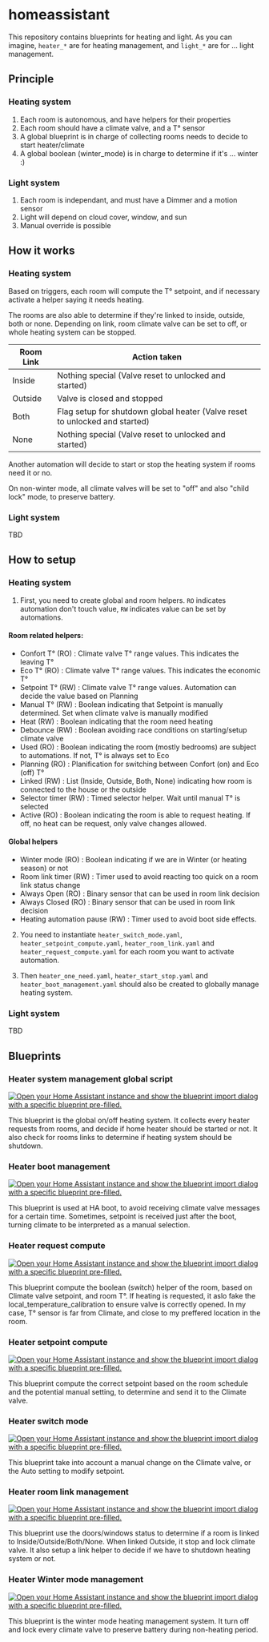 # homeassistant

This repository contains blueprints for heating and light. As you can imagine, `heater_*` are for heating management,
and `light_*` are for ... light management.

## Principle

### Heating system

1. Each room is autonomous, and have helpers for their properties
2. Each room should have a climate valve, and a T° sensor
3. A global blueprint is in charge of collecting rooms needs to decide to start heater/climate
4. A global boolean (winter_mode) is in charge to determine if it's ... winter :)

### Light system

1. Each room is independant, and must have a Dimmer and a motion sensor
2. Light will depend on cloud cover, window, and sun
3. Manual override is possible

## How it works

### Heating system

Based on triggers, each room will compute the T° setpoint, and if necessary activate a helper
saying it needs heating.

The rooms are also able to determine if they're linked to inside, outside, both or none. Depending on link,
room climate valve can be set to off, or whole heating system can be stopped.


Room Link | Action taken
---|---
Inside | Nothing special (Valve reset to unlocked and started)
Outside | Valve is closed and stopped
Both | Flag setup for shutdown global heater (Valve reset to unlocked and started)
None | Nothing special (Valve reset to unlocked and started)

Another automation will decide to start or stop the heating system if rooms need it or no.

On non-winter mode, all climate valves will be set to "off" and also "child lock" mode, to preserve battery.

### Light system

TBD

## How to setup

### Heating system

1. First, you need to create global and room helpers. `RO` indicates automation don't touch value, `RW` indicates value can be
set by automations.

#### Room related helpers:

* Confort T° (RO) : Climate valve T° range values. This indicates the leaving T°
* Eco T° (RO) : Climate valve T° range values. This indicates the economic T°
* Setpoint T° (RW) : Climate valve T° range values. Automation can decide the value based on Planning
* Manual T° (RW) : Boolean indicating that Setpoint is manually determined. Set when climate valve is manually modified
* Heat (RW) : Boolean indicating that the room need heating
* Debounce (RW) : Boolean avoiding race conditions on starting/setup climate valve
* Used (RO) : Boolean indicating the room (mostly bedrooms) are subject to automations. If not, T° is always set to Eco
* Planning (RO) : Planification for switching between Confort (on) and Eco (off) T°
* Linked (RW) : List (Inside, Outside, Both, None) indicating how room is connected to the house or the outside
* Selector timer (RW) : Timed selector helper. Wait until manual T° is selected
* Active (RO) : Boolean indicating the room is able to request heating. If off, no heat can be request, only valve changes allowed.

#### Global helpers

* Winter mode (RO) : Boolean indicating if we are in Winter (or heating season) or not
* Room link timer (RW) : Timer used to avoid reacting too quick on a room link status change
* Always Open (RO) : Binary sensor that can be used in room link decision
* Always Closed (RO) : Binary sensor that can be used in room link decision
* Heating automation pause (RW) : Timer used to avoid boot side effects.

2. You need to instantiate `heater_switch_mode.yaml`, `heater_setpoint_compute.yaml`, `heater_room_link.yaml` and `heater_request_compute.yaml` for each
room you want to activate automation.

3. Then `heater_one_need.yaml`, `heater_start_stop.yaml` and `heater_boot_management.yaml` should also be created to globally manage heating system.

### Light system

TBD

## Blueprints

### Heater system management global script

[![Open your Home Assistant instance and show the blueprint import dialog with a specific blueprint pre-filled.](https://my.home-assistant.io/badges/blueprint_import.svg)](https://my.home-assistant.io/redirect/blueprint_import/?blueprint_url=https%3A%2F%2Fgithub.com%2Ffrancois09%2FHA_blueprints%2Fblob%2Fmain%2Fheater_one_need.yaml)

This blueprint is the global on/off heating system. It collects every heater requests from rooms, and decide if home heater should be started or not. It also check
for rooms links to determine if heating system should be shutdown.

### Heater boot management

[![Open your Home Assistant instance and show the blueprint import dialog with a specific blueprint pre-filled.](https://my.home-assistant.io/badges/blueprint_import.svg)](https://my.home-assistant.io/redirect/blueprint_import/?blueprint_url=https%3A%2F%2Fgithub.com%2Ffrancois09%2FHA_blueprints%2Fblob%2Fmain%2Fheater_boot_management.yaml)

This blueprint is used at HA boot, to avoid receiving climate valve messages for a certain time. Sometimes, setpoint is received just after the boot, turning climate to be interpreted as a manual selection.

### Heater request compute

[![Open your Home Assistant instance and show the blueprint import dialog with a specific blueprint pre-filled.](https://my.home-assistant.io/badges/blueprint_import.svg)](https://my.home-assistant.io/redirect/blueprint_import/?blueprint_url=https%3A%2F%2Fgithub.com%2Ffrancois09%2FHA_blueprints%2Fblob%2Fmain%2Fheater_request_compute.yaml)

This blueprint compute the boolean (switch) helper of the room, based on Climate valve setpoint, and room T°. If heating is requested, it aslo fake the local_temperature_calibration to ensure valve is correctly opened. In my case, T° sensor is far from Climate, and close to my preffered location in the room.

### Heater setpoint compute

[![Open your Home Assistant instance and show the blueprint import dialog with a specific blueprint pre-filled.](https://my.home-assistant.io/badges/blueprint_import.svg)](https://my.home-assistant.io/redirect/blueprint_import/?blueprint_url=https%3A%2F%2Fgithub.com%2Ffrancois09%2FHA_blueprints%2Fblob%2Fmain%2Fheater_setpoint_compute.yaml)

This blueprint compute the correct setpoint based on the room schedule and the potential manual setting, to determine and send it to the Climate valve.

### Heater switch mode

[![Open your Home Assistant instance and show the blueprint import dialog with a specific blueprint pre-filled.](https://my.home-assistant.io/badges/blueprint_import.svg)](https://my.home-assistant.io/redirect/blueprint_import/?blueprint_url=https%3A%2F%2Fgithub.com%2Ffrancois09%2FHA_blueprints%2Fblob%2Fmain%2Fheater_switch_mode.yaml)

This blueprint take into account a manual change on the Climate valve, or the Auto setting to modify setpoint.

### Heater room link management

[![Open your Home Assistant instance and show the blueprint import dialog with a specific blueprint pre-filled.](https://my.home-assistant.io/badges/blueprint_import.svg)](https://my.home-assistant.io/redirect/blueprint_import/?blueprint_url=https%3A%2F%2Fgithub.com%2Ffrancois09%2FHA_blueprints%2Fblob%2Fmain%2Fheater_room_link.yaml)

This blueprint use the doors/windows status to determine if a room is linked to Inside/Outside/Both/None. When linked Outside, it stop and lock climate valve. It also setup a link helper to decide if we have to shutdown heating system or not.

### Heater Winter mode management

[![Open your Home Assistant instance and show the blueprint import dialog with a specific blueprint pre-filled.](https://my.home-assistant.io/badges/blueprint_import.svg)](https://my.home-assistant.io/redirect/blueprint_import/?blueprint_url=https%3A%2F%2Fgithub.com%2Ffrancois09%2FHA_blueprints%2Fblob%2Fmain%2Fheater_start_stop.yaml)

This blueprint is the winter mode heating management system. It turn off and lock every climate valve to preserve battery during non-heating period.

